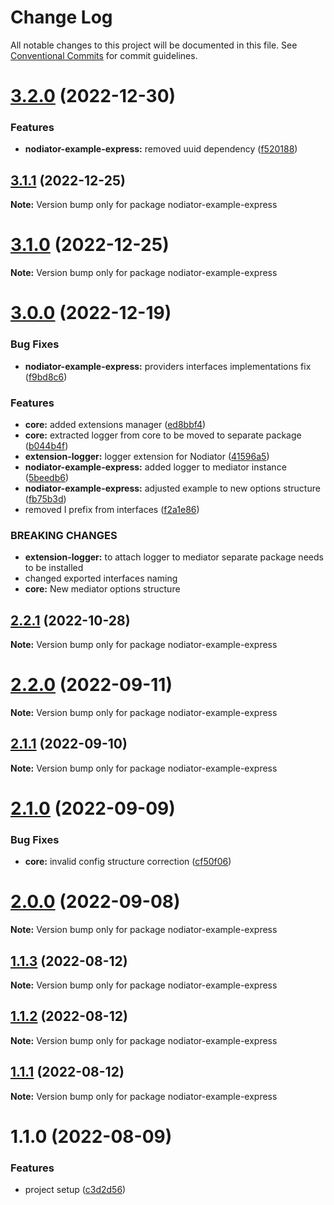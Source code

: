 # Change Log

All notable changes to this project will be documented in this file.
See [Conventional Commits](https://conventionalcommits.org) for commit guidelines.

# [3.2.0](https://github.com/Matii96/nodiator/compare/v3.1.1...v3.2.0) (2022-12-30)

### Features

- **nodiator-example-express:** removed uuid dependency ([f520188](https://github.com/Matii96/nodiator/commit/f520188e61e01aecfca0b435987e4792959d3492))

## [3.1.1](https://github.com/Matii96/nodiator/compare/v3.1.0...v3.1.1) (2022-12-25)

**Note:** Version bump only for package nodiator-example-express

# [3.1.0](https://github.com/Matii96/nodiator/compare/v3.0.2...v3.1.0) (2022-12-25)

**Note:** Version bump only for package nodiator-example-express

# [3.0.0](https://github.com/Matii96/nodiator/compare/v2.2.1...v3.0.0) (2022-12-19)

### Bug Fixes

- **nodiator-example-express:** providers interfaces implementations fix ([f9bd8c6](https://github.com/Matii96/nodiator/commit/f9bd8c612197aff50064fe8d600b7353f03d4f00))

### Features

- **core:** added extensions manager ([ed8bbf4](https://github.com/Matii96/nodiator/commit/ed8bbf48291754dcdb65235b54f52232cbcabb8e))
- **core:** extracted logger from core to be moved to separate package ([b044b4f](https://github.com/Matii96/nodiator/commit/b044b4fe1ba533ef8042f88f2d7e445bc240d933))
- **extension-logger:** logger extension for Nodiator ([41596a5](https://github.com/Matii96/nodiator/commit/41596a597a876d6b38dadd9bee383b502294b1ca))
- **nodiator-example-express:** added logger to mediator instance ([5beedb6](https://github.com/Matii96/nodiator/commit/5beedb6317e1dffacea15d4c32a3bd9a9b3c8763))
- **nodiator-example-express:** adjusted example to new options structure ([fb75b3d](https://github.com/Matii96/nodiator/commit/fb75b3da493bc57c14a93aaa80cd665e8d595902))
- removed I prefix from interfaces ([f2a1e86](https://github.com/Matii96/nodiator/commit/f2a1e86eaaf59c506a920d6ecdfbd9ee0767304f))

### BREAKING CHANGES

- **extension-logger:** to attach logger to mediator separate package needs to be installed
- changed exported interfaces naming
- **core:** New mediator options structure

## [2.2.1](https://github.com/Matii96/nodiator/compare/v2.2.0...v2.2.1) (2022-10-28)

**Note:** Version bump only for package nodiator-example-express

# [2.2.0](https://github.com/Matii96/nodiator/compare/v2.1.1...v2.2.0) (2022-09-11)

**Note:** Version bump only for package nodiator-example-express

## [2.1.1](https://github.com/Matii96/nodiator/compare/v2.1.0...v2.1.1) (2022-09-10)

**Note:** Version bump only for package nodiator-example-express

# [2.1.0](https://github.com/Matii96/nodiator/compare/v2.0.0...v2.1.0) (2022-09-09)

### Bug Fixes

- **core:** invalid config structure correction ([cf50f06](https://github.com/Matii96/nodiator/commit/cf50f06894b3d82c464f61d8d8a475d8d54cb16a))

# [2.0.0](https://github.com/Matii96/nodiator/compare/v1.1.3...v2.0.0) (2022-09-08)

**Note:** Version bump only for package nodiator-example-express

## [1.1.3](https://github.com/Matii96/nodiator/compare/v1.1.2...v1.1.3) (2022-08-12)

**Note:** Version bump only for package nodiator-example-express

## [1.1.2](https://github.com/Matii96/nodiator/compare/v1.1.1...v1.1.2) (2022-08-12)

**Note:** Version bump only for package nodiator-example-express

## [1.1.1](https://github.com/Matii96/nodiator/compare/v1.1.0...v1.1.1) (2022-08-12)

**Note:** Version bump only for package nodiator-example-express

# 1.1.0 (2022-08-09)

### Features

- project setup ([c3d2d56](https://github.com/Matii96/nodiator/commit/c3d2d56fd23fc795f4bda1d2818f53a94c73b860))
